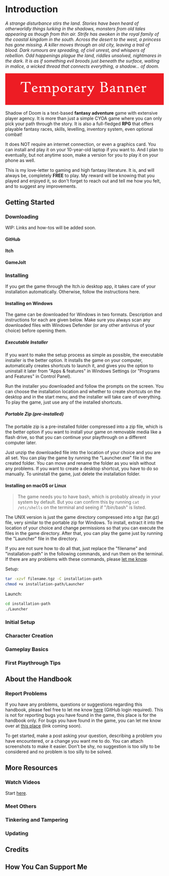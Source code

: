 # Introduction

_A strange disturbance stirs the land. Stories have been heard of otherworldly things lurking in the shadows, monsters from old tales appearing as though from thin air. Strife has awoken in the royal family of the coastal kingdom in the south. Across the desert to the west, a princess has gone missing. A killer moves through an old city, leaving a trail of blood. Dark rumours are spreading, of civil unrest, and whispers of rebellion. Odd happenings plague the land, riddles unsolved, nightmares in the dark. It is as if something evil broods just beneath the surface, waiting in malice, a wicked thread that connects everything, a shadow... of doom._

![banner](../media/banner.png)

Shadow of Doom is a text-based **fantasy adventure** game with extensive player agency. It is more than just a simple CYOA game where you can only pick your path through the story. It is also a full-fledged **RPG** that offers playable fantasy races, skills, levelling, inventory system, even optional combat!

It does NOT require an internet connection, or even a graphics card. You can install and play it on your 10-year-old laptop if you want to. And I plan to eventually, but not anytime soon, make a version for you to play it on your phone as well.

This is my love-letter to gaming and high fantasy literature. It is, and will always be, completely **FREE** to play. My reward will be knowing that you played and enjoyed it, so don't forget to reach out and tell me how you felt, and to suggest any improvements.

## Getting Started

### Downloading

WIP: Links and how-tos will be added soon.

#### GitHub

#### Itch

#### GameJolt

### Installing

If you get the game through the Itch.io desktop app, it takes care of your installation automatically. Otherwise, follow the instructions here.

#### Installing on Windows

The game can be downloaded for Windows in two formats. Description and instructions for each are given below. Make sure you always scan any downloaded files with Windows Defender (or any other antivirus of your choice) before opening them.

##### Executable Installer

If you want to make the setup process as simple as possible, the executable installer is the better option. It installs the game on your computer, automatically creates shortcuts to launch it, and gives you the option to uninstall it later from "Apps & features" in Windows Settings (or "Programs and Features" in Control Panel).

Run the installer you downloaded and follow the prompts on the screen. You can choose the installation location and whether to create shortcuts on the desktop and in the start menu, and the installer will take care of everything. To play the game, just use any of the installed shortcuts.

##### Portable Zip (pre-installed)

The portable zip is a pre-installed folder compressed into a zip file, which is the better option if you want to install your game on removable media like a flash drive, so that you can continue your playthrough on a different computer later.

Just unzip the downloaded file into the location of your choice and you are all set. You can play the game by running the "Launcher.exe" file in the created folder. You can move and rename the folder as you wish without any problems. If you want to create a desktop shortcut, you have to do so manually. To uninstall the game, just delete the installation folder.

#### Installing on macOS or Linux

> The game needs you to have bash, which is probably already in your system by default. But you can confirm this by running `cat /etc/shells` on the terminal and seeing if "/bin/bash" is listed.

The UNIX version is just the game directory compressed into a tgz (tar.gz) file, very similar to the portable zip for Windows. To install, extract it into the location of your choice and change permissions so that you can execute the files in the game directory. After that, you can play the game just by running the "Launcher" file in the directory.

If you are not sure how to do all that, just replace the "filename" and "installation-path" in the following commands, and run them on the terminal. If there are any problems with these commands, please [let me know](#report-problems).

Setup:

```bash
tar -xzvf filename.tgz -C installation-path
chmod +x installation-path/Launcher
```

Launch:

```bash
cd installation-path
./Launcher
```

### Initial Setup

### Character Creation

### Gameplay Basics

### First Playthrough Tips

## About the Handbook

### Report Problems

If you have any problems, questions or suggestions regarding this handbook, please feel free to let me know [here](https://github.com/Senozoid/ZC1-handbook/discussions/new?category=questions-suggestions-and-help) (GitHub login required). This is not for reporting bugs you have found in the game, this place is for the handbook only. For bugs you have found in the game, you can let me know over at [this place]() (link coming soon).

To get started, make a post asking your question, describing a problem you have encountered, or a change you want me to do. You can attach screenshots to make it easier. Don't be shy, no suggestion is too silly to be considered and no problem is too silly to be solved.

## More Resources

### Watch Videos

Start [here](https://youtube.com/playlist?list=PLlnbLhYdGinvZMR0VQSG5Zv-IIXZXDJlu&si=lSY72gupX4QU8ZS8).

### Meet Others

### Tinkering and Tampering

### Updating

## Credits

## How You Can Support Me
